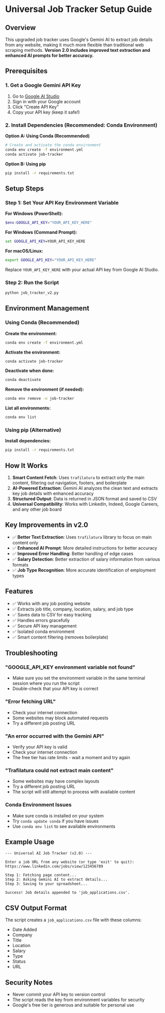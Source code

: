 # Universal Job Tracker Setup Guide

## Overview
This upgraded job tracker uses Google's Gemini AI to extract job details from any website, making it much more flexible than traditional web scraping methods. **Version 2.0 includes improved text extraction and enhanced AI prompts for better accuracy.**

## Prerequisites

### 1. Get a Google Gemini API Key
1. Go to [Google AI Studio](https://aistudio.google.com/app/apikey)
2. Sign in with your Google account
3. Click "Create API Key"
4. Copy your API key (keep it safe!)

### 2. Install Dependencies (Recommended: Conda Environment)

**Option A: Using Conda (Recommended)**
```bash
# Create and activate the conda environment
conda env create -f environment.yml
conda activate job-tracker
```

**Option B: Using pip**
```bash
pip install -r requirements.txt
```

## Setup Steps

### Step 1: Set Your API Key Environment Variable

**For Windows (PowerShell):**
```powershell
$env:GOOGLE_API_KEY="YOUR_API_KEY_HERE"
```

**For Windows (Command Prompt):**
```cmd
set GOOGLE_API_KEY=YOUR_API_KEY_HERE
```

**For macOS/Linux:**
```bash
export GOOGLE_API_KEY="YOUR_API_KEY_HERE"
```

Replace `YOUR_API_KEY_HERE` with your actual API key from Google AI Studio.

### Step 2: Run the Script
```bash
python job_tracker_v2.py
```

## Environment Management

### Using Conda (Recommended)

**Create the environment:**
```bash
conda env create -f environment.yml
```

**Activate the environment:**
```bash
conda activate job-tracker
```

**Deactivate when done:**
```bash
conda deactivate
```

**Remove the environment (if needed):**
```bash
conda env remove -n job-tracker
```

**List all environments:**
```bash
conda env list
```

### Using pip (Alternative)

**Install dependencies:**
```bash
pip install -r requirements.txt
```

## How It Works

1. **Smart Content Fetch**: Uses `trafilatura` to extract only the main content, filtering out navigation, footers, and boilerplate
2. **AI-Powered Extraction**: Gemini AI analyzes the clean text and extracts key job details with enhanced accuracy
3. **Structured Output**: Data is returned in JSON format and saved to CSV
4. **Universal Compatibility**: Works with LinkedIn, Indeed, Google Careers, and any other job board

## Key Improvements in v2.0

- ✅ **Better Text Extraction**: Uses `trafilatura` library to focus on main content only
- ✅ **Enhanced AI Prompt**: More detailed instructions for better accuracy
- ✅ **Improved Error Handling**: Better handling of edge cases
- ✅ **Salary Detection**: Better extraction of salary information from various formats
- ✅ **Job Type Recognition**: More accurate identification of employment types

## Features

- ✅ Works with any job posting website
- ✅ Extracts job title, company, location, salary, and job type
- ✅ Saves data to CSV for easy tracking
- ✅ Handles errors gracefully
- ✅ Secure API key management
- ✅ Isolated conda environment
- ✅ Smart content filtering (removes boilerplate)

## Troubleshooting

### "GOOGLE_API_KEY environment variable not found"
- Make sure you set the environment variable in the same terminal session where you run the script
- Double-check that your API key is correct

### "Error fetching URL"
- Check your internet connection
- Some websites may block automated requests
- Try a different job posting URL

### "An error occurred with the Gemini API"
- Verify your API key is valid
- Check your internet connection
- The free tier has rate limits - wait a moment and try again

### "Trafilatura could not extract main content"
- Some websites may have complex layouts
- Try a different job posting URL
- The script will still attempt to process with available content

### Conda Environment Issues
- Make sure conda is installed on your system
- Try `conda update conda` if you have issues
- Use `conda env list` to see available environments

## Example Usage

```
--- Universal AI Job Tracker (v2.0) ---

Enter a job URL from any website (or type 'exit' to quit): https://www.linkedin.com/jobs/view/123456789

Step 1: Fetching page content...
Step 2: Asking Gemini AI to extract details...
Step 3: Saving to your spreadsheet...

Success! Job details appended to 'job_applications.csv'.
```

## CSV Output Format

The script creates a `job_applications.csv` file with these columns:
- Date Added
- Company
- Title
- Location
- Salary
- Type
- Status
- URL

## Security Notes

- Never commit your API key to version control
- The script reads the key from environment variables for security
- Google's free tier is generous and suitable for personal use 